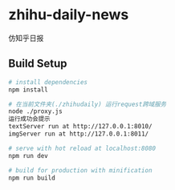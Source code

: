 # zhihu-daily-news

仿知乎日报

## Build Setup

``` bash
# install dependencies
npm install

# 在当前文件夹(./zhihudaily) 运行request跨域服务
node ./proxy.js
运行成功会提示
textServer run at http://127.0.0.1:8010/
imgServer run at http://127.0.0.1:8011/

# serve with hot reload at localhost:8080
npm run dev

# build for production with minification
npm run build
```